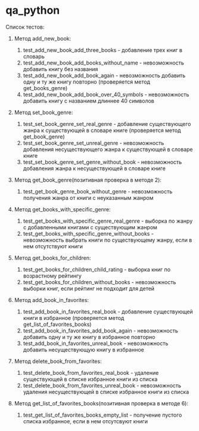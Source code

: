 # qa_python

Список тестов:

1) Метод add_new_book:
	1. test_add_new_book_add_three_books - добавление трех книг в словарь
	2. test_add_new_book_add_books_without_name - невозможность добавить книгу без названия
	3. test_add_new_book_add_book_again - невозможность добавить одну и ту же книгу повторно (проверяется метод get_books_genre)
	4. test_add_new_book_add_book_over_40_symbols - невозможность добавить книгу с названием длиннее 40 символов

2) Метод set_book_genre:
	1. test_set_book_genre_set_real_genre - добавление существующего жанра к существующей в словаре книге (проверяется метод get_book_genre)
	2. test_set_book_genre_set_unreal_genre - невозможность добавления несуществующего жанра к существующей в словаре книге
	3. test_set_book_genre_set_genre_without_book - невозможность добавления жанра к несуществующей в словаре книге

3) Метод get_book_genre(позитивная проверка в методе 2):
	1. test_get_book_genre_book_without_genre - невозможность получения жанра от книги с неуказанным жанром

4) Метод get_books_with_specific_genre:
	1. test_get_books_with_specific_genre_real_genre - выборка по жанру с добавленными книгами с существующим жанром
	2. test_get_books_with_specific_genre_without_books - невозможность выбрать книги по существующему жанру, если в нем отсутствуют книги

5) Метод get_books_for_children:
	1. test_get_books_for_children_child_rating - выборка книг по возрастному рейтингу
	2. test_get_books_for_children_without_books - невозможность выборки книг, если рейтинг не подходит для детей

6) Метод add_book_in_favorites:
	1. test_add_book_in_favorites_real_book - добавление существующей книги в избранное (проверяется метод get_list_of_favorites_books)
	2. test_add_book_in_favorites_add_book_again - невозможность добавить одну и ту же книгу в избранное повторно
	3. test_add_book_in_favorites_unreal_book - невозможность добавить несуществующую книгу в избранное

7) Метод delete_book_from_favorites:
	1. test_delete_book_from_favorites_real_book - удаление существующей в списке избранное книги из списка
	2. test_delete_book_from_favorites_unreal_book - невозможность удаления несуществующей в списке избранное книги из списка

8) Метод get_list_of_favorites_books(позитивная проверка в методе 6):
	1. test_get_list_of_favorites_books_empty_list - получение пустого списка избранное, если в нем отсутсвуют книги


  
